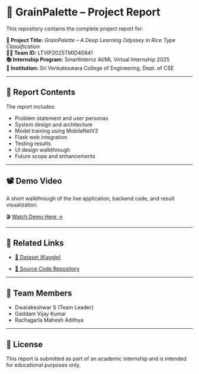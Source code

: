 # 📄 GrainPalette – Project Report

This repository contains the complete project report for:

**📌 Project Title:** *GrainPalette – A Deep Learning Odyssey in Rice Type Classification*  
**👨‍💻 Team ID:** LTVIP2025TMID40841  
**📚 Internship Program:** SmartInternz AI/ML Virtual Internship 2025  
**🏫 Institution:** Sri Venkateswara College of Engineering, Dept. of CSE

---

## 📘 Report Contents

The report includes:

- Problem statement and user personas  
- System design and architecture  
- Model training using MobileNetV2  
- Flask web integration  
- Testing results  
- UI design walkthrough  
- Future scope and enhancements  

---

## 📽 Demo Video

A short walkthrough of the live application, backend code, and result visualization.

🎬 [Watch Demo Here -> ](https://lnk.ink/Dnk0a)

---

## 🔗 Related Links

- [🔗 Dataset (Kaggle)](https://www.kaggle.com/datasets/muratkokludataset/rice-image-dataset)

- [🔗 Source Code Repository](https://github.com/DS-2211/grainpalette---a-deep-learning-odyssey-in-rice-type-classification-through-transfer-learning)

---

## 👥 Team Members

- Dwarakeshwar S (Team Leader)  
- Gaddam Vijay Kumar  
- Rachagarla Mahesh Adithya

---

## 📄 License

This report is submitted as part of an academic internship and is intended for educational purposes only.
